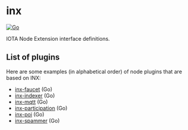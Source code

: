 # inx

[![Go](https://github.com/iotaledger/inx/actions/workflows/go.yml/badge.svg)](https://github.com/iotaledger/inx/actions/workflows/go.yml)

IOTA Node Extension interface definitions.

## List of plugins

Here are some examples (in alphabetical order) of node plugins that are based on INX:

* [inx-faucet](https://github.com/iotaledger/inx-faucet) (Go)
* [inx-indexer](https://github.com/iotaledger/inx-indexer) (Go)
* [inx-mqtt](https://github.com/iotaledger/inx-mqtt) (Go)
* [inx-participation](https://github.com/iotaledger/inx-participation) (Go)
* [inx-poi](https://github.com/iotaledger/inx-poi) (Go)
* [inx-spammer](https://github.com/iotaledger/inx-spammer) (Go)
